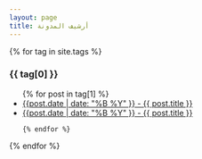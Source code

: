 ```yaml
---
layout: page
title: أرشيف المدونة
---
```


{% for tag in site.tags %}
  <h3>{{ tag[0] }}</h3>
  <ul>
    {% for post in tag[1] %}
      <li><a href="{{ page.url | relative_url }}">{{post.date | date: "%B %Y" }} - {{ post.title }}</a></li>
      <li><a href="{{ post.url }}">{{post.date | date: "%B %Y" }} - {{ post.title }}</a></li>
      
    {% endfor %}
  </ul>
{% endfor %}
